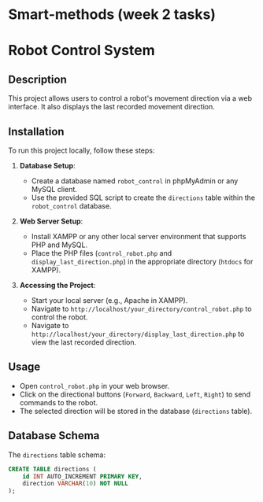 # Smart-methods (week 2 tasks)

# Robot Control System

## Description
This project allows users to control a robot's movement direction via a web interface. It also displays the last recorded movement direction.

## Installation
To run this project locally, follow these steps:
1. **Database Setup**: 
   - Create a database named `robot_control` in phpMyAdmin or any MySQL client.
   - Use the provided SQL script to create the `directions` table within the `robot_control` database.

2. **Web Server Setup**: 
   - Install XAMPP or any other local server environment that supports PHP and MySQL.
   - Place the PHP files (`control_robot.php` and `display_last_direction.php`) in the appropriate directory (`htdocs` for XAMPP).

3. **Accessing the Project**: 
   - Start your local server (e.g., Apache in XAMPP).
   - Navigate to `http://localhost/your_directory/control_robot.php` to control the robot.
   - Navigate to `http://localhost/your_directory/display_last_direction.php` to view the last recorded direction.

## Usage
- Open `control_robot.php` in your web browser.
- Click on the directional buttons (`Forward`, `Backward`, `Left`, `Right`) to send commands to the robot.
- The selected direction will be stored in the database (`directions` table).

## Database Schema
The `directions` table schema:
```sql
CREATE TABLE directions (
    id INT AUTO_INCREMENT PRIMARY KEY,
    direction VARCHAR(10) NOT NULL
);
```
